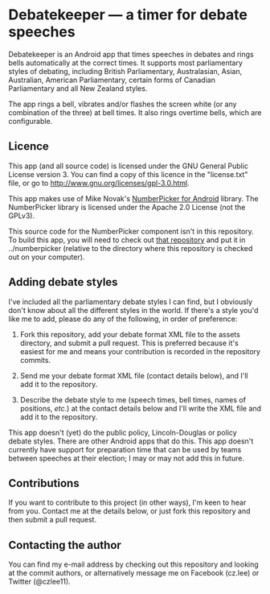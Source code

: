Debatekeeper &mdash; a timer for debate speeches
================================================

Debatekeeper is an Android app that times speeches in debates and rings bells
automatically at the correct times.  It supports most parliamentary styles
of debating, including British Parliamentary, Australasian, Asian, Australian,
American Parliamentary, certain forms of Canadian Parliamentary and
all New Zealand styles.

The app rings a bell, vibrates and/or flashes the screen white (or any
combination of the three) at bell times.  It also rings overtime bells,
which are configurable.

Licence
-------
This app (and all source code) is licensed under the GNU General Public
License version 3.  You can find a copy of this licence in the "license.txt"
file, or go to http://www.gnu.org/licenses/gpl-3.0.html.

This app makes use of Mike Novak's
[NumberPicker for Android](https://github.com/mrn/numberpicker) library.
The NumberPicker library is licensed under the Apache 2.0 License (not
the GPLv3).

This source code for the NumberPicker component isn't in this repository.
To build this app, you will need to check out [that repository](https://github.com/mrn/numberpicker)
and put it in ../numberpicker (relative to the directory where this
repository is checked out on your computer).

Adding debate styles
--------------------
I've included all the parliamentary debate styles I can find, but I
obviously don't know about all the different styles in the world.  If
there's a style you'd like me to add, please do any of the following,
in order of preference:

1. Fork this repository, add your debate format XML file to the assets
directory, and submit a pull request.  This is preferred because it's
easiest for me and means your contribution is recorded in the
repository commits.

2. Send me your debate format XML file (contact details below), and
I'll add it to the repository.

3. Describe the debate style to me (speech times, bell times, names
of positions, _etc._) at the contact details below and I'll write
the XML file and add it to the repository.

This app doesn't (yet) do the public policy, Lincoln-Douglas or policy
debate styles.  There are other Android apps that do this.  This app 
doesn't currently have support for preparation time that can be used
by teams between speeches at their election; I may or may not add this
in future.

Contributions
-------------
If you want to contribute to this project (in other ways), I'm keen to
hear from you.  Contact me at the details below, or just fork this 
repository and then submit a pull request.

Contacting the author
---------------------
You can find my e-mail address by checking out this repository and
looking at the commit authors, or alternatively message me on
Facebook (cz.lee) or Twitter (@czlee11).